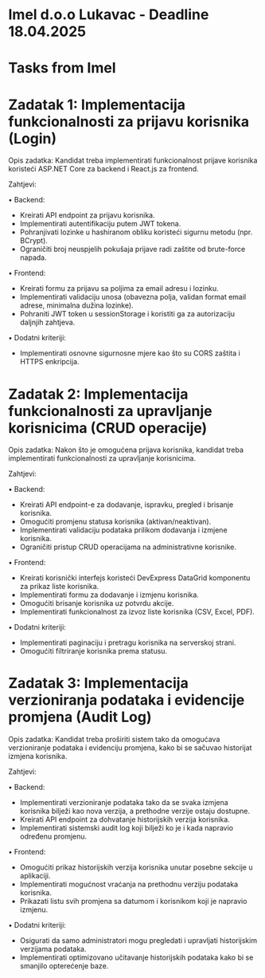 # Imel d.o.o Lukavac - Deadline 18.04.2025

# Tasks from Imel

# Zadatak 1: Implementacija funkcionalnosti za prijavu korisnika (Login)

Opis zadatka:
Kandidat treba implementirati funkcionalnost prijave korisnika koristeći
ASP.NET Core za backend i React.js za frontend.

Zahtjevi:

• Backend:

- Kreirati API endpoint za prijavu korisnika.
- Implementirati autentifikaciju putem JWT tokena.
- Pohranjivati lozinke u hashiranom obliku koristeći sigurnu metodu (npr. BCrypt).
- Ograničiti broj neuspjelih pokušaja prijave radi zaštite od brute-force napada.

• Frontend:

- Kreirati formu za prijavu sa poljima za email adresu i lozinku.
- Implementirati validaciju unosa (obavezna polja, validan format email adrese, minimalna dužina lozinke).
- Pohraniti JWT token u sessionStorage i koristiti ga za autorizaciju daljnjih zahtjeva.

• Dodatni kriteriji:

- Implementirati osnovne sigurnosne mjere kao što su CORS zaštita i HTTPS enkripcija.

# Zadatak 2: Implementacija funkcionalnosti za upravljanje korisnicima (CRUD operacije)

Opis zadatka:
Nakon što je omogućena prijava korisnika, kandidat treba implementirati
funkcionalnosti za upravljanje korisnicima.

Zahtjevi:

• Backend:

- Kreirati API endpoint-e za dodavanje, ispravku, pregled i brisanje korisnika.
- Omogućiti promjenu statusa korisnika (aktivan/neaktivan).
- Implementirati validaciju podataka prilikom dodavanja i izmjene korisnika.
- Ograničiti pristup CRUD operacijama na administrativne korisnike.

• Frontend:

- Kreirati korisnički interfejs koristeći DevExpress DataGrid komponentu za prikaz liste korisnika.
- Implementirati formu za dodavanje i izmjenu korisnika.
- Omogućiti brisanje korisnika uz potvrdu akcije.
- Implementirati funkcionalnost za izvoz liste korisnika (CSV, Excel, PDF).

• Dodatni kriteriji:

- Implementirati paginaciju i pretragu korisnika na serverskoj strani.
- Omogućiti filtriranje korisnika prema statusu.

# Zadatak 3: Implementacija verzioniranja podataka i evidencije promjena (Audit Log)

Opis zadatka:
Kandidat treba proširiti sistem tako da omogućava verzioniranje podataka i
evidenciju promjena, kako bi se sačuvao historijat izmjena korisnika.

Zahtjevi:

• Backend:

- Implementirati verzioniranje podataka tako da se svaka izmjena korisnika bilježi kao nova verzija, a prethodne verzije ostaju dostupne.
- Kreirati API endpoint za dohvatanje historijskih verzija korisnika.
- Implementirati sistemski audit log koji bilježi ko je i kada napravio određenu promjenu.

• Frontend:

- Omogućiti prikaz historijskih verzija korisnika unutar posebne sekcije u aplikaciji.
- Implementirati mogućnost vraćanja na prethodnu verziju podataka korisnika.
- Prikazati listu svih promjena sa datumom i korisnikom koji je napravio izmjenu.

• Dodatni kriteriji:

- Osigurati da samo administratori mogu pregledati i upravljati historijskim verzijama podataka.
- Implementirati optimizovano učitavanje historijskih podataka kako bi se smanjilo opterećenje baze.
